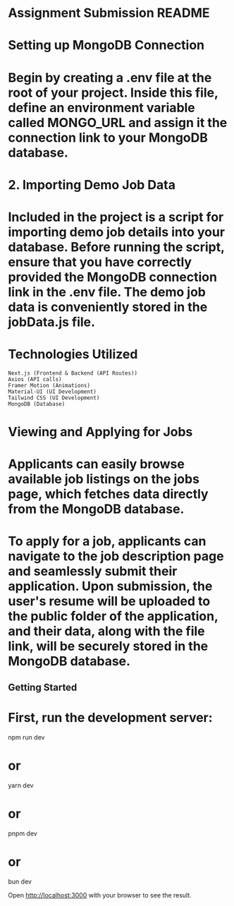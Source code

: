 # Assignment Submission README

# Setting up MongoDB Connection

# Begin by creating a .env file at the root of your project. Inside this file, define an environment variable called MONGO_URL and assign it the connection link to your MongoDB database.

# 2. Importing Demo Job Data

# Included in the project is a script for importing demo job details into your database. Before running the script, ensure that you have correctly provided the MongoDB connection link in the .env file. The demo job data is conveniently stored in the jobData.js file.

# Technologies Utilized

    Next.js (Frontend & Backend (API Routes))
    Axios (API calls)
    Framer Motion (Animations)
    Material-UI (UI Development)
    Tailwind CSS (UI Development)
    MongoDB (Database)

# Viewing and Applying for Jobs

# Applicants can easily browse available job listings on the jobs page, which fetches data directly from the MongoDB database.

# To apply for a job, applicants can navigate to the job description page and seamlessly submit their application. Upon submission, the user's resume will be uploaded to the public folder of the application, and their data, along with the file link, will be securely stored in the MongoDB database.

## Getting Started

# First, run the development server:

npm run dev

# or

yarn dev

# or

pnpm dev

# or

bun dev

Open [http://localhost:3000](http://localhost:3000) with your browser to see the result.
